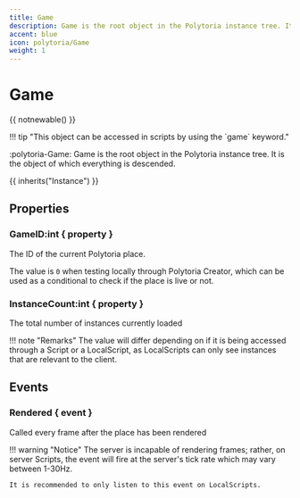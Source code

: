 ```yaml
---
title: Game
description: Game is the root object in the Polytoria instance tree. It is the object of which everything is descended.
accent: blue
icon: polytoria/Game
weight: 1
---
```


# Game

{{ notnewable() }}

<div data-search-exclude markdown>
!!! tip "This object can be accessed in scripts by using the `game` keyword."
</div>

:polytoria-Game: Game is the root object in the Polytoria instance tree. It is the object of which everything is descended.

{{ inherits("Instance") }}

## Properties

### GameID:int { property }

The ID of the current Polytoria place.

The value is `0` when testing locally through Polytoria Creator, which can be used as a conditional to check if the place is live or not.

### InstanceCount:int { property }

The total number of instances currently loaded

!!! note "Remarks"
    The value will differ depending on if it is being accessed through a Script or a LocalScript, as LocalScripts can only see instances that are relevant to the client.

## Events

### Rendered { event }

Called every frame after the place has been rendered

!!! warning "Notice"
    The server is incapable of rendering frames; rather, on server Scripts, the event will fire at the server's tick rate which may vary between 1-30Hz.

    It is recommended to only listen to this event on LocalScripts.
